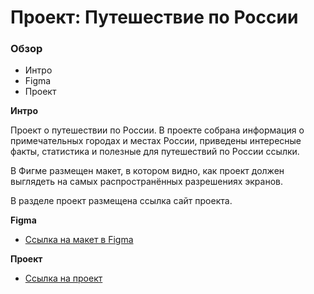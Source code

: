 # Проект: Путешествие по России

### Обзор
* Интро
* Figma
* Проект

**Интро**

Проект о путешествии по России.
В проекте собрана информация о примечательных городах и местах России, приведены интересные факты, статистика и полезные для путешествий по России ссылки.

В Фигме размещен макет, в котором видно, как проект должен выглядеть на самых распространённых разрешениях экранов.

В разделе проект размещена ссылка сайт проекта.

**Figma**

* [Ссылка на макет в Figma](https://www.figma.com/file/5S2WSbEFL6awjVWJ0NWL8Q/Sprint-3_-Russia-_-desktop-mobile?node-id=28503%3A0)

**Проект**

* [Ссылка на проект](https://vladvoronovskiy.github.io/russian-travel/index.html)
